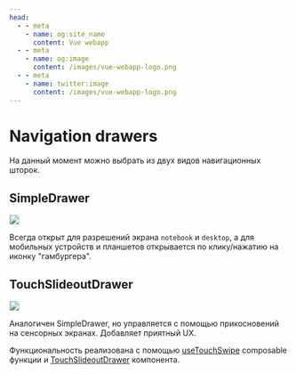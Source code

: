 ```yaml
---
head:
  - - meta
    - name: og:site_name
      content: Vue webapp
  - - meta
    - name: og:image
      content: /images/vue-webapp-logo.png
  - - meta
    - name: twitter:image
      content: /images/vue-webapp-logo.png
---
```


# Navigation drawers

На данный момент можно выбрать из двух видов навигационных шторок.

## SimpleDrawer

![](/images/vue-webapp/drawer-simple.png)

Всегда открыт для разрешений экрана `notebook` и `desktop`, а для мобильных устройств и планшетов открывается по клику/нажатию на иконку "гамбургера".

## TouchSlideoutDrawer

![](/images/vue-webapp/drawer-touch.gif)

Аналогичен SimpleDrawer, но управляется с помощью прикосновений на сенсорных экранах. Добавляет приятный UX.

Функциональность реализована с помощью [useTouchSwipe](https://github.com/vuesence/vue-webapp/blob/main/src/composables/useTouchSwipe.ts) composable функции и [TouchSlideoutDrawer](https://github.com/vuesence/vue-webapp/blob/main/src/components/drawers/TouchSlideoutDrawer.vue) компонента.


<style>
    img {
        border: 1px solid #ddd;
    }
</style>